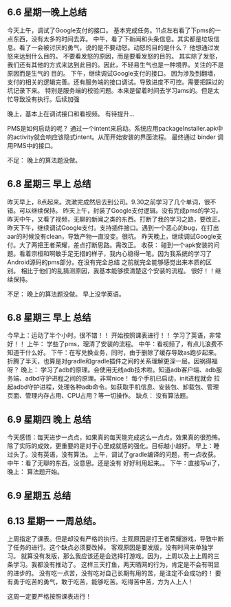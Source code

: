 ## 6.6 星期一晚上总结

今天上午，调试了Google支付的接口。 基本完成任务。11点左右看了下pms的一点东西，没有太多的时间去弄。
中午，看了下新闻和头条信息。其实都是垃圾信息。看了一会被讨厌的勇气，说的是不要动怒。动怒的目的是什么？ 他想通过发怒来达到什么目的。 不要看发怒的原因，而是要看发怒的目的。
其实除了发怒，我们还有其他的方式来达到此目的。因此，不轻易生气也是一种境界。关注的不是原因而是生气的 目的。 下午，继续调试Google支付的接口。
因为涉及到翻墙，支付的相关的逻辑完善。还有服务端的接口调试。导致进度不可控。需要把踩过的坑记录下来。 特别是服务端的校验问题。本来是留着时间去学习ams的。但是太忙导致没有执行。后续加强

晚上，基本上在调试接口和看视频。 有待提升...

PMS是如何启动的呢？ 通过一个intent来启动。系统应用packageInstaller.apk中的activity就会响应该隐式intent。从而开始安装的界面流程。 最终通过 binder
调用PMS中的接口。

不足： 晚上的算法题没做。

## 6.8 星期三 早上 总结

昨天早上，8点起来。洗漱完成然后去到公司。9.30之前学习了几个单词，很不错。可以继续保持。 昨天上午，封装了Google支付逻辑。没有完成pms的学习。
昨天中午，又看了视频，无聊的新闻之类的东西。打断了我的学习之路，要改正。
昨天下午，继续调试Google支付。支持插件接口。遇到一个恶心的bug，在打出aar的时候没有clean，导致产物一直没变。很坑。
昨天晚上，继续调试Google支付。大了两把王者荣耀，差点打断思路。需改正。 收获：
碰到一个apk安装的问题。看着宗桓和啊敏手足无措的样子，我内心稳得一笔。因为我系统的学习了Android源码的pms部分。在没有完全总结 之前就完全能够感觉出来本质的区别。
相比于他们的乱猜测原因，我基本能够摸清楚这个安装的流程。 很好！！继续保持。

不足： 晚上的算法题没做。 早上没学英语。

## 6.8 星期三 早上 总结

今早上：运动了半个小时。很不错！！ 开始按照课表进行！！ 学习了英语，非常好！！ 上午： 学些了pms，理清了安装的流程。 中午：看视频了，有点儿浪费不知道干什么好。
下午：在写兑换业务，同时，由于删除了缓存导致as跑步起来。折腾了半天，也算是对gradle和gradle插件之间的关系理解更深一层。因祸得福呀？ 晚上：
学习了adb的原理。会使用无线adb技术啦。知道adb客户端、adb服务端、adbd守护进程之间的原理。非常nice！ 每个手机已启动，init进程就会
拉起adbd守护进程，处理各种adb命令。如获取手机信息、安装包、卸载包、管理页面、管理内存占用、CPU占用？等一切操作。 缺点： 没有算法题。

## 6.9 星期四 晚上 总结

今天感悟：每天进步一点点，如果真的每天能完成这么一点点。效果真的很恐怖。除了实际的成效，更重要的是对于心里成就感的强化。目标越小越好。 早上：睡过头了。没有英语，没有算法。
上午，调试了gradle编译的问题，有一点收获。 中午：看了无聊的东西，没意思。还是没有 好好利用起来。。 下午：直接写ui了， 晚上： 算法题开始。

## 6.9 星期五 总结

## 6.13 星期一 一周总结。

上周指定了课表。但是却没有严格的执行。主观原因是打王者荣耀游戏，导致中断了任务的进行。这个缺点必须要改掉。 客观原因是要发版，没有时间来单独学习。
就算没有发版，那么我应该还是会选择打游戏。因为，上周以及上上周的三条学习。我都没有推动了。 这样三天打鱼，两天晒网的行为，肯定是不会有明显的进步的。
没有吃一点苦，没有吃对自己长期有用的苦，是注定不会成功的！ 要有勇于吃苦的勇气，敢于吃苦，能够吃苦。吃得苦中苦，方为人上人！

这周一定要严格按照课表进行！

























